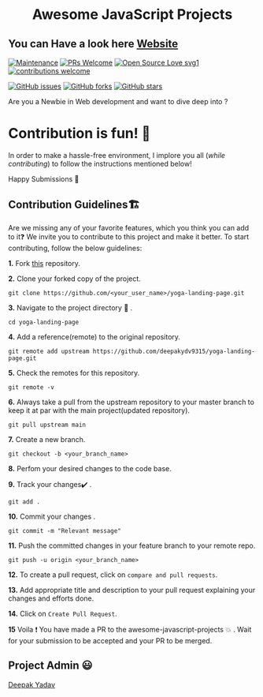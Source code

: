<h1 align="center">Awesome JavaScript Projects</h1>

## You can Have a look here [Website](https://vishal-raj-1.github.io/Awesome-JavaScript-Projects/)

[![Maintenance](https://img.shields.io/badge/Maintained%3F-yes-green.svg)](https://GitHub.com/Naereen/StrapDown.js/graphs/commit-activity)
[![PRs Welcome](https://img.shields.io/badge/PRs-welcome-brightgreen.svg?style=flat-square)](http://makeapullrequest.com)
[![Open Source Love svg1](https://badges.frapsoft.com/os/v1/open-source.svg?v=103)](https://github.com/ellerbrock/open-source-badges/)
[![contributions welcome](https://img.shields.io/badge/contributions-welcome-brightgreen.svg?style=flat)](https://github.com/dwyl/esta/issues)

[![GitHub issues](https://img.shields.io/github/issues/deepakydv9315/yoga-landing-page)](https://github.com/deepakydv9315/yoga-landing-page/issues)
[![GitHub forks](https://img.shields.io/github/forks/deepakydv9315/yoga-landing-page)](https://github.com/deepakydv9315/yoga-landing-page/network)
[![GitHub stars](https://img.shields.io/github/stars/deepakydv9315/yoga-landing-page)](https://github.com/deepakydv9315/yoga-landing-page/stargazers)

Are you a Newbie in Web development and want to dive deep into ?

# Contribution is fun! :green_heart:

In order to make a hassle-free environment, I implore you all (_while contributing_) to follow the instructions mentioned below!

Happy Submissions :slightly_smiling_face:

## Contribution Guidelines🏗

Are we missing any of your favorite features, which you think you can add to it❓ We invite you to contribute to this project and make it better. 
To start contributing, follow the below guidelines: 

**1.**  Fork [this](https://github.com/deepakydv9315/yoga-landing-page) repository.

**2.**  Clone your forked copy of the project.

```
git clone https://github.com/<your_user_name>/yoga-landing-page.git
```

**3.** Navigate to the project directory :file_folder: .

```
cd yoga-landing-page
```

**4.** Add a reference(remote) to the original repository.

```
git remote add upstream https://github.com/deepakydv9315/yoga-landing-page.git 
```

**5.** Check the remotes for this repository.

```
git remote -v
```

**6.** Always take a pull from the upstream repository to your master branch to keep it at par with the main project(updated repository).

```
git pull upstream main
```

**7.** Create a new branch.

```
git checkout -b <your_branch_name>
```

**8.** Perfom your desired changes to the code base.

**9.** Track your changes:heavy_check_mark: .

```
git add . 
```

**10.** Commit your changes .

```
git commit -m "Relevant message"
```

**11.** Push the committed changes in your feature branch to your remote repo.

```
git push -u origin <your_branch_name>
```

**12.** To create a pull request, click on `compare and pull requests`.

**13.** Add appropriate title and description to your pull request explaining your changes and efforts done.

**14.** Click on `Create Pull Request`.


**15** Voila :exclamation: You have made a PR to the awesome-javascript-projects :boom: . Wait for your submission to be accepted and your PR to be merged.



## Project Admin 😃
[Deepak Yadav](https://www.instagram.com/syco_coders/)
